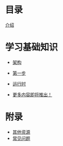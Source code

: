 # 目录
[介绍](README.md)

# 学习基础知识
- [架构](architecture.md)
- [第一步](first-steps.md)
- [运行时](the-runtime.md)

- [更多内容即将推出！]()

<!--
- [布局]()
- [样式]()
- [并发]()

# 扩展应用程序
- [结构]()
- [状态]()
- [惰性]()

# 扩展运行时
- [组件]()
- [订阅]()
- [主题]()
- [外壳]()
- [渲染器]()
-->

# 附录
- [其他资源](additional-resources.md)
- [常见问题](faq.md)